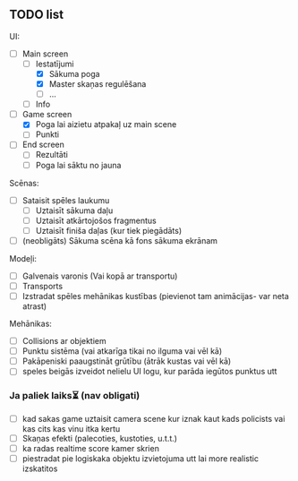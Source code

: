 ﻿## TODO list
UI:
- [ ] Main screen
	- [ ] Iestatījumi
		- [x] Sākuma poga
		- [x] Master skaņas regulēšana
		- [ ] ...
	- [ ] Info
- [ ] Game screen
	- [x] Poga lai aizietu atpakaļ uz main scene
	- [ ] Punkti
- [ ] End screen
	- [ ] Rezultāti
	- [ ] Poga lai sāktu no jauna

Scēnas:
- [ ] Sataisit spēles laukumu
	- [ ] Uztaisīt sākuma daļu
	- [ ] Uztaisīt atkārtojošos fragmentus
	- [ ] Uztaisīt finiša daļas (kur tiek piegādāts)
- [ ] \(neobligāts) Sākuma scēna kā fons sākuma ekrānam

Modeļi:
- [ ] Galvenais varonis (Vai kopā ar transportu)
- [ ] Transports
- [ ] Izstradat spēles mehānikas kustības (pievienot tam animācijas- var neta atrast)

Mehānikas:
- [ ] Collisions ar objektiem
- [ ] Punktu sistēma (vai atkarīga tikai no ilguma vai vēl kā)
- [ ] Pakāpeniski paaugstināt grūtību (ātrāk kustas vai vēl kā)
- [ ] speles beigās izveidot nelielu UI logu, kur parāda iegūtos punktus utt

### Ja paliek laiks⏳ (nav obligati)
- [ ] kad sakas game uztaisit camera scene kur iznak kaut kads policists vai kas cits kas vinu itka kertu
- [ ] Skaņas efekti (palecoties, kustoties, u.t.t.)
- [ ] ka radas realtime score kamer skrien
- [ ] piestradat pie logiskaka objektu izvietojuma utt lai more realistic izskatitos